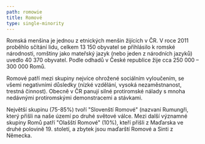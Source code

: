 ```yaml
---
path: romowie
title: Romové
type: single-minority
---
```

Romská menšina je jednou z etnických menšin žijících v ČR. V roce 2011 proběhlo sčítání lidu, celkem 13 150 obyvatel se přihlásilo k romské národnosti, romštiny jako mateřský jazyk (nebo jeden z národních jazyků) uvedlo 40 370 obyvatel. Podle odhadů v České republice žije cca 250 000 – 300 000 Romů.

Romové patří mezi skupiny nejvíce ohrožené sociálním vyloučením, se všemi negativními důsledky (nízké vzdělání, vysoká nezaměstnanost, trestná činnost). Obecně v ČR panují silné protiromské nálady s mnoha nedávnými protiromskými demonstracemi a stávkami.

Největší skupinu (75-85%) tvoří "Slovenští Romové" (nazvaní Rumungři, který přišli na naše území po druhé světové válce. Mezi další významné skupiny Romů patří "Olašští Romové" (10%), kteří přišli z Maďarska ve druhé polovině 19. století, a zbytek jsou maďarští Romové a Sinti z Německa.